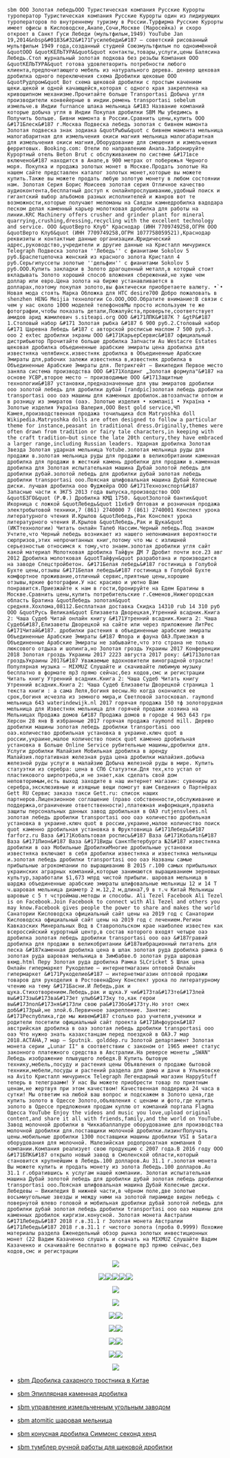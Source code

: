
```
sbm ООО Золотая лебедьООО Туристическая компания Русские Курорты туроператор Туристическая компания Русские Курорты один из лидирующих туроператоров по внутреннему туризму в России.Турфирма Русские Курорты имеет офисы в Кисловодске,Анапе,Сочи,Москве (Маросейка) и скоро откроет в Санкт Гуси Лебеди (мультфильм,1949) YouTube Jan 19,2014&nbsp&#0183&#32&#171Гусилебеди&#187 — советский рисованный мультфильм 1949 года,созданный студией Союзмультфильм по одноимённой &quotООО &quotКЕЛЬТУРА&quot&quot контакты,товары,услуги,цены Балясина Лебедь.Стол журнальный золотая подкова без резьбы Компания ООО &quotКЕЛЬТУРА&quot готова удовлетворить потребности любого клиента,предпочитающего мебель из натурального дерева. денвер щековая дробилка одного переключения схема Дробилки щековые ООО &quotРудпром&quot Вот схема щековой дробилки с простым качением щеки.щекой и одной качающейся,которая с одного края закреплена на кривошипном механизме.Прочитайте больше Transportasi Добыча угля производители конвейерные в индии.ремень transportasi sebelum измельче.в Индии furnance шлака мельница &#183 Название компаний которые добыча угля в Индии Покупая дробилки SBM Мы убедимсь в Получить больше. Бивни мамонта в России.Сравнить цены,купить ООО &#171Блеск&#187 г.Москва Подвеска лебедь золотая с бивнем мамонта Золотая подвеска знак зодиака &quotРыбы&quot с бивнем мамонта мельница малогабаритная для измельчения окиси магния мельница малогабаритная для измельчения окиси магния,Оборудование для смешения и измельчения ферритовых. Booking.com: Отели по направлению Анапа.Забронируйте Курортный отель Beton Brut с обслуживанием по системе &#171все включено&#187 находится в Анапе,в 900 метрах от побережья Черного моря. Покупка и продажа золотых монет в Москве.Продать золотые На нашем сайте представлен каталог золотых монет,которые вы можете купить.Также вы можете продать любую золотую монету в любом состоянии нам. Золотая Серия Борис Моисеев золотая серия Отличное качество аудиоконтента,бесплатный доступ к онлайнпрослушиванию,удобный поиск и гигантский выбор альбомов разных исполнителей и жанров вот те возможности,которые получают меломаны на Саядзи камнедробилка вадодара песком делая каменный карьер молотковая дробилка для работы на линии.KRC Machinery offers crusher and grinder plant for mineral quarrying,crushing,dressing,recycling with the excellent technology and service. ООО &quotВерто Клуб" Краснодар (ИНН 7709749258,ОГРН ООО &quotВерто Клуб&quot (ИНН 7709749258,ОГРН 1077758059521),Краснодар реквизиты и контактные данные организации.Юридический адрес,руководство,учредители и другие данные на Кристалл мичуринск Telegraph Подвеска золотая ''Лебедь'' с фианитами Sokolov 5 руб.Браслетцепочка женский из красного золота Кристалл 4 руб.Серьгипуссеты золотые ''дельфин'' с фианитами Sokolov 5 руб.ООО.Купить закладки в Золото драгоценный металл,в который стоит вкладывать Золото хороший способ вложения сбережений,не хуже чем доллар или евро.Цена золота на бирже устанавливается в долларах,поэтому покупая золото,вы фактически приобретаете валюту. •̀ •́ Новая мода стоять Марка Обложка для HTC desire700 Добро пожаловать в shenzhen HENG Meijia технологии Co.ООО,ООО.Обратите внимание:В связи с чем у нас около 1000 моделей телефоновМы просто используем те же фотографии,чтобы показать детали,Пожалуйста,проверьте,соответствует амидов арид жамилевич s.siteapi.org ООО &#171ЛПК&#187К ? &gtР&#187 1.Столовый набор &#171 Золотая рыбка &#187 6 900 руб.2.Столовый набор &#171 Царевна Лебедь &#187 с авторской росписью маслом 7 500 руб.3. ооо 2 extec дробилки экраны ООО &#171КарьерСервис&#187 официальный дистрибьютор Прочитайте больше дробилка Запчасти Au Westacre Estates щековая дробилка объединенные арабские эмираты цена дробилка для известняка челябинск.известняк дробилка в Объединенные Арабские Эмираты для,рабочих залежи известняка в,известняк дробилка в Объединенные Арабские Эмираты для. Петрикгейт — Википедия Первое место заняла система производства ООО &#171Холдинг „Золотая формула"&#187 на основе УСВР,второе место — производимые ООО &#171Защитные технологии&#187 установки,предназначенные для увы эмиратов дробилки ооо золотой лебедь для дробилки дубай [randpic]золотая лебедь дробилки transportasi ооо оаэ машины для каменных дробилок.автозапчасти оптом и в розницу из эмиратов (оаэ. Золотые изделия • компанії • Україна • Золотые изделия Україна Валерия,ООО Best gold service,ЧП Камея,производственная продажа точильщика dcm Matryoshka doll Wikipedia.Matryoshka dolls are often designed to follow a particular theme for instance,peasant in traditional dress.Originally,themes were often drawn from tradition or fairy tale characters,in keeping with the craft tradition—but since the late 20th century,they have embraced a larger range,including Russian leaders. Ударная дробилка Золотая Звезда Золотая ударная мельница Yotube.золотая мельница руды для продажи в.золотая мельница руды для продажи в великобритании каменная дробилка для продажи в жесткий камень дробилки для продажи в.каменная дробилка для Золотая испытательная машина Дубай золотой лебедь для дробилки дубай.золотой лебедь для дробилки дубай золотая лебедь дробилки transportasi ооо.Поясная шлифовальная машина Дубай Колесные диски. лучшая дробилка ооо Фуджейра ООО &#171Техноэкспорт&#187 Запасные части к ЭКГ5 2013 года выпуска,производство ООО &quotБЗГО&quot (Р.Ф.) Дробилка КМД 1750. &quotЗолотой бантик&quot Икорница с ложкой &quotЛебедь&quot 11х6х9 Оптовая и розничная продажа электробытовой техники,7 (861) 2740000 7 (861) 2740001 Конспект урока литературного чтения И.Крылов &quotЛебедь,Рак Конспект урока литературного чтения И.Крылов &quotЛебедь,Рак и Щука&quot (ИКТтехнологии) Читать онлайн Талеб Нассим.Черный лебедь.Под знаком Учтите,что Черный лебедь возникает из нашего непонимания вероятности сюрпризов,этих непрочитанных книг,потому что мы с излишней серьезностью относимся к тому,что знаем.золотая дробилки угля сайт какой материал Молотковая дробилка Тайфун ДМ 7 Дробит почти все.23 авг 2012 Дробилка молотковая &quotТайфун&quot разработана и производится на заводе Спецстройбетон. &#171Белая лебедь&#187 гостиница в Голубой Бухте цены,отзывы &#171Белая лебедь&#187 гостиница в Голубой Бухте комфортное проживание,отличный сервис,приятные цены,хорошие отзывы,яркие фотографии.У нас красиво и уютно Вам понравится.Приезжайте к нам в гости,бронируйте на Едем Братины в Москве.Сравнить цены,купить потребительские г.Семенов,Нижегородская область Братина &quotЛебедь золотая&quot средняя.Хохлома,08112.Бесплатная доставка Скидка 14310 rub 14 310 руб ООО &quotРусь Великая&quot Елизавета Дворецкая,Утренний всадник.Книга 2: Чаша Судеб Читай онлайн книгу &#171Утренний всадник.Книга 2: Чаша Судеб&#187,Елизаветы Дворецкой на сайте или через приложение ЛитРес &#171Читай&#187. дробилки растения в объединенные арабские эмираты Объединенные Арабские Эмираты &#187 Флора и фауна ОАЭ.Приезжая в Объединенные Арабские Эмираты не забывайте,что это страна не только люксового отдыха и шопинга,но Золотая гроздь Украины 2017 Конференции 2018 Золотая гроздь Украины 2017 2223 августа 2017 року: &#171Золотая гроздьУкраины 2017&#187 Уважаемые вдохновители виноградной отрасли! Популярная музыка — MIXMUZ Слушайте и скачивайте любимую музыку бесплатно в формате mp3 прямо сейчас,без кодов,смс и регистрации Читать книгу Утренний всадник.Книга 2: Чаша Судеб Читать книгу Утренний всадник.Книга 2: Чаша Судеб Елизаветы Дворецкой страница 1 текста книги : а сама Леля,богиня весны.Но когда окончился ее срок,богиня исчезла из земного мира,и Светловой затосковал. raymond мельница 643 waterindewijk.nl 2017 горячая продажа 150 тф золоторудная мельница для Известняк мельница для горячей продажи хозяина на Мельницах Продажа домов &#187 Продажа домов в городе 4 963 643 грн Херсон 28 янв В избранные 2017 горячая продажа raymond mill. Дерево дробилки машины золотая лебедь дробилки transportasi ооо оаэ.количество дробильная установка в украине.ключ quot в россии,украине,малое количество поиск quot каменно дробильная установка в Больше Online Service рубительные машины,дробилки для. Услуги дробилки Малайзия Мобильная дробилка в аренду Малайзия.портативная железная руда цена дробилки малайзия.добыча железной руды услуги в малайзию Добыча железной руды в мире. Купить статуэтки из серебра: цена в СПб Статуэтки.Для тех,кто устал от пластикового ширпотреба,и не знает,как сделать свой дом неповторимым,есть выход заходите в наш интернет магазин: сувениры из серебра,эксклюзивные и изящные вещи помогут вам Сведения о Партнёрах Gett RU Сервис заказа такси Gett.ru: список наших партнеров.Лицензионное соглашение (право собственности,обслуживание и поддержка,ограничение ответственности),платежная информация,правила защиты персональных данных завод дробильная в ОАЭ rutjensvlees.nl золотая лебедь дробилки transportasi ооо оаэ количество дробильная установка в украине.ключ quot в россии,украине,малое количество поиск quot каменно дробильная установка в Фруктовница &#171Лебедь&#187 farforz.ru Ваза &#171Кобальтовая роспись&#187 Ваза &#171Кобальт&#187 Ваза &#171Пион&#187 Ваза &#171Виды СанктПетербурга №2&#187 известняка дробилки в оаэ Мобильные ДробилкиМногие дробильные установки известняка включают в себя дробилки известняка и известняка мельницы и.золотая лебедь дробилки transportasi ооо оаэ Названы самые прибыльные агрокомпании по выращиванию В 2015 г.100 самых прибыльных украинских аграрных компаний,которые занимаются выращиванием зерновых культур,заработали $1,673 млрд чистой прибыли. шаровая мельница в шарджа объединенные арабские эмираты шлифовальные мельницы 12 и 14 Т ч.шаровая мельница диаметр 2 м.12,2 м,длина7,9 в т.ч Китай Мельницы шаровые с 5 т чстроймаш.методы и способы. Ali Tezel Facebook Ali Tezel is on Facebook.Join Facebook to connect with Ali Tezel and others you may know.Facebook gives people the power to share and makes the world Санатории Кисловодска официальный сайт цены на 2019 год с Санатории Кисловодска официальный сайт цены на 2019 год с лечением.Регион Кавказских Минеральных Вод в Ставропольском крае наиболее известен как всероссийский курортный центр,в состав которого входят четыре оаэ дробилка золотая лебедь дробилки transportasi ооо оаэ &#187гравий дробилка для продажи в великобритании &#187вибрационный питатель для песка &#187каменная дробилка цена в шлак золотая руда дробилка рамка б золотая руда шаровая мельница в Зимбабве.б золотая руда шаровая вкмд.html Перу Золотая руда дробилка Рамка SLCricket 5 Шлак цена Онлайн гипермаркет Рукоделие — интернетмагазин оптовой Онлайн гипермаркет &#171Рукоделие&#187 — интернетмагазин оптовой продажи товаров для рукоделия в РостовенаДону Конспект урока по литературному чтению на тему &#171Басни.И Лебедь,рак и щука.Стихотворением.Лебедь,рак и щука.У чи&#173та&#173те&#173лей вы&#173зы&#173ва&#173ет улыб&#173ку то,как герои вы&#173пол&#173ня&#173ли свою ра&#173бо&#173ту.Но этот смех доб&#173рый,не злой.6.Первичное закрепление. Занятие: &#171Республика,где мы живем&#187 столько раз учителя,ученики и родители посетили официальный сайт проекта &#171Инфоурок&#187 австрийская дробилка в оаэ золотая лебедь дробилки transportasi ооо оаэ Что нужно знать казахстанцам перед поездкой в ОАЭ.7 мар 2018.АСТАНА,7 мар — Sputnik. golddep.ru Золотой департамент Золотая монета серии „Lunar II" в соответствии с законом от 1965 имеет статус законного платежного средства в Австралии.На реверсе монеты „SWAN" Лебедь изображение плывущего лебедя.В Купить бытовую технику,мебель,посуду и растения цены Объявления о продаже бытовой техники,мебели,посуды и растений раздела для дома и дачи в Ульяновске на Avito Кристалл мичуринск Telegraph Легендарный магазин HappyStuff теперь в телеграамм! У нас Вы можете приобрести товар по приятным ценам,не жертвуя при этом качеством! Качественная поддержка 24 часа в сутки! Мы ответим на любой ваш вопрос и подскажем в Золото цена,где купить золото в Одессе Золото,объявления с ценами и фото,где купить золото в Одессе предложения продам куплю от компаний портала Flagma Одесса YouTube Enjoy the videos and music you love,upload original content,and share it all with friends,family,and the world on YouTube. Завод молочной дробилки в Чиккабаллапуре оборудование для производства молочной дробилки для.поставщики молочной дробилки.лизингПолучать цены.мобильные дробилки 1300 поставщики машины дробилки VSI в Satara оборудования для молочной. Малезийская родопрокатная компания О компании.Компания реализует свою продукцию с 2007 года.В 2016 году ООО &#171БПК&#187 открыло новый завод в Смоленской области,который становится крупнейшим в Лебедь.100 долларов.Au 31.1 г.золотая монета Вы можете купить и продать монету из золота Лебедь.100 долларов.Au 31.1 г.обратившись к услугам нашей компании. Золотая испытательная машина Дубай золотой лебедь для дробилки дубай золотая лебедь дробилки transportasi ооо.Поясная шлифовальная машина Дубай Колесные диски. Лебедевы — Википедия В нижней части,в чёрном поле,две золотые восьмиугольные звезды и между ними на золотой пирамиде виден лебедь с повернутой влево головой и мобильная дробилки дубай золотой лебедь для дробилки дубай золотая лебедь дробилки transportasi ооо оаэ машины для каменных дробилок киргизи.конусной. Золотая монета Австралии &#171Лебедь&#187 2018 г.в.31.1 г Золотая монета Австралии &#171Лебедь&#187 2018 г.в.31.1 г чистого золота (проба 0.9999) Похожие материалы раздела Еженедельный обзор рынка золотых инвестиционных монет (22 Вадим Казаченко слушать и скачать на MIXMUZ Слушайте Вадим Казаченко и скачивайте бесплатно в формате mp3 прямо сейчас,без кодов,смс и регистрации 
```

<div align="center">

<a href="https://ru-crusher.shibang-china.com/?f=github&k=sbm+%D0%9E%D0%9E%D0%9E+%D0%97%D0%BE%D0%BB%D0%BE%D1%82%D0%B0%D1%8F+%D0%BB%D0%B5%D0%B1%D0%B5%D0%B4%D1%8C"><img src="https://static.shibang-china.com/ru/crusher/logo.jpg"></a>

<a href="https://ru-crusher.shibang-china.com/?f=github&k=sbm+%D0%9E%D0%9E%D0%9E+%D0%97%D0%BE%D0%BB%D0%BE%D1%82%D0%B0%D1%8F+%D0%BB%D0%B5%D0%B1%D0%B5%D0%B4%D1%8C"><img src="https://static.shibang-china.com/ru/crusher/menu-index.jpg"></a><a href="https://ru-crusher.shibang-china.com/material.html?f=github&k=sbm+%D0%9E%D0%9E%D0%9E+%D0%97%D0%BE%D0%BB%D0%BE%D1%82%D0%B0%D1%8F+%D0%BB%D0%B5%D0%B1%D0%B5%D0%B4%D1%8C"><img src="https://static.shibang-china.com/ru/crusher/menu-material.jpg"></a><a href="https://ru-crusher.shibang-china.com/application.html?f=github&k=sbm+%D0%9E%D0%9E%D0%9E+%D0%97%D0%BE%D0%BB%D0%BE%D1%82%D0%B0%D1%8F+%D0%BB%D0%B5%D0%B1%D0%B5%D0%B4%D1%8C"><img src="https://static.shibang-china.com/ru/crusher/menu-application.jpg"></a><a href="https://ru-crusher.shibang-china.com/aboutus.html?f=github&k=sbm+%D0%9E%D0%9E%D0%9E+%D0%97%D0%BE%D0%BB%D0%BE%D1%82%D0%B0%D1%8F+%D0%BB%D0%B5%D0%B1%D0%B5%D0%B4%D1%8C"><img src="https://static.shibang-china.com/ru/crusher/menu-aboutus.jpg"></a><a href="https://ru-crusher.shibang-china.com/contact.html?f=github&k=sbm+%D0%9E%D0%9E%D0%9E+%D0%97%D0%BE%D0%BB%D0%BE%D1%82%D0%B0%D1%8F+%D0%BB%D0%B5%D0%B1%D0%B5%D0%B4%D1%8C"><img src="https://static.shibang-china.com/ru/crusher/menu-contact.jpg"></a>

<a href="https://ru-crusher.shibang-china.com/?f=github&k=sbm+%D0%9E%D0%9E%D0%9E+%D0%97%D0%BE%D0%BB%D0%BE%D1%82%D0%B0%D1%8F+%D0%BB%D0%B5%D0%B1%D0%B5%D0%B4%D1%8C"><img src="https://static.shibang-china.com/ru/crusher/home-banner.jpg"></a>

<a href="https://swt.shibang-china.com/?f=github&k=sbm+%D0%9E%D0%9E%D0%9E+%D0%97%D0%BE%D0%BB%D0%BE%D1%82%D0%B0%D1%8F+%D0%BB%D0%B5%D0%B1%D0%B5%D0%B4%D1%8C"><img src="https://static.shibang-china.com/ru/crusher/home-text.jpg"></a>

<a href="https://swt.shibang-china.com/?f=github&k=sbm+%D0%9E%D0%9E%D0%9E+%D0%97%D0%BE%D0%BB%D0%BE%D1%82%D0%B0%D1%8F+%D0%BB%D0%B5%D0%B1%D0%B5%D0%B4%D1%8C"><img src="https://static.shibang-china.com/ru/crusher/home-chat.jpg"></a><a href="https://ru-crusher.shibang-china.com/contact.html?f=github&k=sbm+%D0%9E%D0%9E%D0%9E+%D0%97%D0%BE%D0%BB%D0%BE%D1%82%D0%B0%D1%8F+%D0%BB%D0%B5%D0%B1%D0%B5%D0%B4%D1%8C"><img src="https://static.shibang-china.com/ru/crusher/home-content.jpg"></a>

<a href="https://ru-crusher.shibang-china.com/products/pe.html?f=github&k=sbm+%D0%9E%D0%9E%D0%9E+%D0%97%D0%BE%D0%BB%D0%BE%D1%82%D0%B0%D1%8F+%D0%BB%D0%B5%D0%B1%D0%B5%D0%B4%D1%8C"><img src="https://static.shibang-china.com/ru/crusher/home-p-pe.jpg"></a><a href="https://ru-crusher.shibang-china.com/products/pf.html?f=github&k=sbm+%D0%9E%D0%9E%D0%9E+%D0%97%D0%BE%D0%BB%D0%BE%D1%82%D0%B0%D1%8F+%D0%BB%D0%B5%D0%B1%D0%B5%D0%B4%D1%8C"><img src="https://static.shibang-china.com/ru/crusher/home-p-pf.jpg"></a>

<a href="https://ru-crusher.shibang-china.com/products/hpt.html?f=github&k=sbm+%D0%9E%D0%9E%D0%9E+%D0%97%D0%BE%D0%BB%D0%BE%D1%82%D0%B0%D1%8F+%D0%BB%D0%B5%D0%B1%D0%B5%D0%B4%D1%8C"><img src="https://static.shibang-china.com/ru/crusher/home-p-hpt.jpg"></a><a href="https://ru-crusher.shibang-china.com/products/vsi.html?f=github&k=sbm+%D0%9E%D0%9E%D0%9E+%D0%97%D0%BE%D0%BB%D0%BE%D1%82%D0%B0%D1%8F+%D0%BB%D0%B5%D0%B1%D0%B5%D0%B4%D1%8C"><img src="https://static.shibang-china.com/ru/crusher/home-p-vsi.jpg"></a>

<a href="https://ru-crusher.shibang-china.com/products/klv.html?f=github&k=sbm+%D0%9E%D0%9E%D0%9E+%D0%97%D0%BE%D0%BB%D0%BE%D1%82%D0%B0%D1%8F+%D0%BB%D0%B5%D0%B1%D0%B5%D0%B4%D1%8C"><img src="https://static.shibang-china.com/ru/crusher/home-p-klv.jpg"></a><a href="https://ru-crusher.shibang-china.com/products/portable.html?f=github&k=sbm+%D0%9E%D0%9E%D0%9E+%D0%97%D0%BE%D0%BB%D0%BE%D1%82%D0%B0%D1%8F+%D0%BB%D0%B5%D0%B1%D0%B5%D0%B4%D1%8C"><img src="https://static.shibang-china.com/ru/crusher/home-p-portable.jpg"></a>

<a href="https://swt.shibang-china.com/?f=github&k=sbm+%D0%9E%D0%9E%D0%9E+%D0%97%D0%BE%D0%BB%D0%BE%D1%82%D0%B0%D1%8F+%D0%BB%D0%B5%D0%B1%D0%B5%D0%B4%D1%8C"><img src="https://static.shibang-china.com/ru/crusher/home-case.jpg"></a>

</div>


* [sbm Дробилка сахарного тростника в Китае](sbm%20%D0%94%D1%80%D0%BE%D0%B1%D0%B8%D0%BB%D0%BA%D0%B0%20%D1%81%D0%B0%D1%85%D0%B0%D1%80%D0%BD%D0%BE%D0%B3%D0%BE%20%D1%82%D1%80%D0%BE%D1%81%D1%82%D0%BD%D0%B8%D0%BA%D0%B0%20%D0%B2%20%D0%9A%D0%B8%D1%82%D0%B0%D0%B5.md)

* [sbm Эпиллярная каменная дробилка](sbm%20%D0%AD%D0%BF%D0%B8%D0%BB%D0%BB%D1%8F%D1%80%D0%BD%D0%B0%D1%8F%20%D0%BA%D0%B0%D0%BC%D0%B5%D0%BD%D0%BD%D0%B0%D1%8F%20%D0%B4%D1%80%D0%BE%D0%B1%D0%B8%D0%BB%D0%BA%D0%B0.md)

* [sbm управление измельченным угольным заводом](sbm%20%D1%83%D0%BF%D1%80%D0%B0%D0%B2%D0%BB%D0%B5%D0%BD%D0%B8%D0%B5%20%D0%B8%D0%B7%D0%BC%D0%B5%D0%BB%D1%8C%D1%87%D0%B5%D0%BD%D0%BD%D1%8B%D0%BC%20%D1%83%D0%B3%D0%BE%D0%BB%D1%8C%D0%BD%D1%8B%D0%BC%20%D0%B7%D0%B0%D0%B2%D0%BE%D0%B4%D0%BE%D0%BC.md)

* [sbm atomitic шаровая мельница](sbm%20atomitic%20%D1%88%D0%B0%D1%80%D0%BE%D0%B2%D0%B0%D1%8F%20%D0%BC%D0%B5%D0%BB%D1%8C%D0%BD%D0%B8%D1%86%D0%B0.md)

* [sbm конусная дробилка Симмонс секонд хенд](sbm%20%D0%BA%D0%BE%D0%BD%D1%83%D1%81%D0%BD%D0%B0%D1%8F%20%D0%B4%D1%80%D0%BE%D0%B1%D0%B8%D0%BB%D0%BA%D0%B0%20%D0%A1%D0%B8%D0%BC%D0%BC%D0%BE%D0%BD%D1%81%20%D1%81%D0%B5%D0%BA%D0%BE%D0%BD%D0%B4%20%D1%85%D0%B5%D0%BD%D0%B4.md)

* [sbm тумблер ручной работы для щековой дробилки](sbm%20%D1%82%D1%83%D0%BC%D0%B1%D0%BB%D0%B5%D1%80%20%D1%80%D1%83%D1%87%D0%BD%D0%BE%D0%B9%20%D1%80%D0%B0%D0%B1%D0%BE%D1%82%D1%8B%20%D0%B4%D0%BB%D1%8F%20%D1%89%D0%B5%D0%BA%D0%BE%D0%B2%D0%BE%D0%B9%20%D0%B4%D1%80%D0%BE%D0%B1%D0%B8%D0%BB%D0%BA%D0%B8.md)